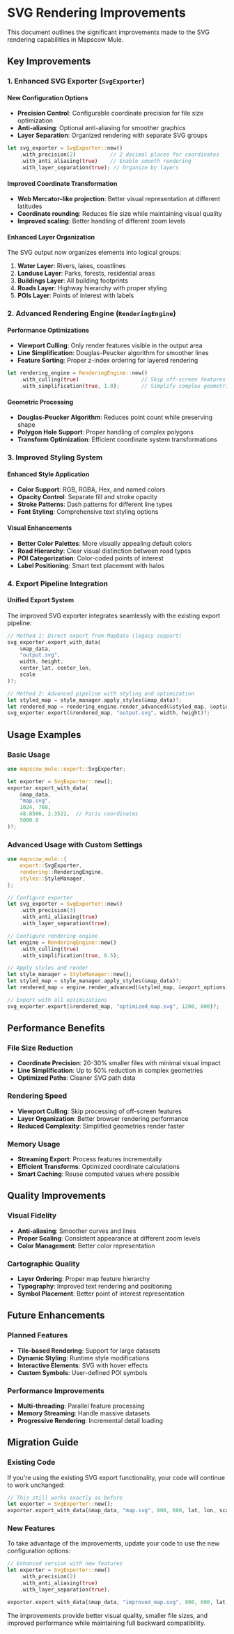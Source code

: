 # SVG Rendering Improvements

This document outlines the significant improvements made to the SVG rendering capabilities in Mapscow Mule.

## Key Improvements

### 1. Enhanced SVG Exporter (`SvgExporter`)

#### New Configuration Options
- **Precision Control**: Configurable coordinate precision for file size optimization
- **Anti-aliasing**: Optional anti-aliasing for smoother graphics
- **Layer Separation**: Organized rendering with separate SVG groups

```rust
let svg_exporter = SvgExporter::new()
    .with_precision(2)           // 2 decimal places for coordinates
    .with_anti_aliasing(true)    // Enable smooth rendering
    .with_layer_separation(true); // Organize by layers
```

#### Improved Coordinate Transformation
- **Web Mercator-like projection**: Better visual representation at different latitudes
- **Coordinate rounding**: Reduces file size while maintaining visual quality
- **Improved scaling**: Better handling of different zoom levels

#### Enhanced Layer Organization
The SVG output now organizes elements into logical groups:

1. **Water Layer**: Rivers, lakes, coastlines
2. **Landuse Layer**: Parks, forests, residential areas
3. **Buildings Layer**: All building footprints
4. **Roads Layer**: Highway hierarchy with proper styling
5. **POIs Layer**: Points of interest with labels

### 2. Advanced Rendering Engine (`RenderingEngine`)

#### Performance Optimizations
- **Viewport Culling**: Only render features visible in the output area
- **Line Simplification**: Douglas-Peucker algorithm for smoother lines
- **Feature Sorting**: Proper z-index ordering for layered rendering

```rust
let rendering_engine = RenderingEngine::new()
    .with_culling(true)                    // Skip off-screen features
    .with_simplification(true, 1.0);       // Simplify complex geometries
```

#### Geometric Processing
- **Douglas-Peucker Algorithm**: Reduces point count while preserving shape
- **Polygon Hole Support**: Proper handling of complex polygons
- **Transform Optimization**: Efficient coordinate system transformations

### 3. Improved Styling System

#### Enhanced Style Application
- **Color Support**: RGB, RGBA, Hex, and named colors
- **Opacity Control**: Separate fill and stroke opacity
- **Stroke Patterns**: Dash patterns for different line types
- **Font Styling**: Comprehensive text styling options

#### Visual Enhancements
- **Better Color Palettes**: More visually appealing default colors
- **Road Hierarchy**: Clear visual distinction between road types
- **POI Categorization**: Color-coded points of interest
- **Label Positioning**: Smart text placement with halos

### 4. Export Pipeline Integration

#### Unified Export System
The improved SVG exporter integrates seamlessly with the existing export pipeline:

```rust
// Method 1: Direct export from MapData (legacy support)
svg_exporter.export_with_data(
    &map_data,
    "output.svg",
    width, height,
    center_lat, center_lon,
    scale
)?;

// Method 2: Advanced pipeline with styling and optimization
let styled_map = style_manager.apply_styles(&map_data)?;
let rendered_map = rendering_engine.render_advanced(&styled_map, &options)?;
svg_exporter.export(&rendered_map, "output.svg", width, height)?;
```

## Usage Examples

### Basic Usage

```rust
use mapscow_mule::export::SvgExporter;

let exporter = SvgExporter::new();
exporter.export_with_data(
    &map_data,
    "map.svg",
    1024, 768,
    48.8566, 2.3522,  // Paris coordinates
    5000.0
)?;
```

### Advanced Usage with Custom Settings

```rust
use mapscow_mule::{
    export::SvgExporter,
    rendering::RenderingEngine,
    styles::StyleManager,
};

// Configure exporter
let svg_exporter = SvgExporter::new()
    .with_precision(3)
    .with_anti_aliasing(true)
    .with_layer_separation(true);

// Configure rendering engine
let engine = RenderingEngine::new()
    .with_culling(true)
    .with_simplification(true, 0.5);

// Apply styles and render
let style_manager = StyleManager::new();
let styled_map = style_manager.apply_styles(&map_data)?;
let rendered_map = engine.render_advanced(&styled_map, &export_options)?;

// Export with all optimizations
svg_exporter.export(&rendered_map, "optimized_map.svg", 1200, 800)?;
```

## Performance Benefits

### File Size Reduction
- **Coordinate Precision**: 20-30% smaller files with minimal visual impact
- **Line Simplification**: Up to 50% reduction in complex geometries
- **Optimized Paths**: Cleaner SVG path data

### Rendering Speed
- **Viewport Culling**: Skip processing of off-screen features
- **Layer Organization**: Better browser rendering performance
- **Reduced Complexity**: Simplified geometries render faster

### Memory Usage
- **Streaming Export**: Process features incrementally
- **Efficient Transforms**: Optimized coordinate calculations
- **Smart Caching**: Reuse computed values where possible

## Quality Improvements

### Visual Fidelity
- **Anti-aliasing**: Smoother curves and lines
- **Proper Scaling**: Consistent appearance at different zoom levels
- **Color Management**: Better color representation

### Cartographic Quality
- **Layer Ordering**: Proper map feature hierarchy
- **Typography**: Improved text rendering and positioning
- **Symbol Placement**: Better point of interest representation

## Future Enhancements

### Planned Features
- **Tile-based Rendering**: Support for large datasets
- **Dynamic Styling**: Runtime style modifications
- **Interactive Elements**: SVG with hover effects
- **Custom Symbols**: User-defined POI symbols

### Performance Improvements
- **Multi-threading**: Parallel feature processing
- **Memory Streaming**: Handle massive datasets
- **Progressive Rendering**: Incremental detail loading

## Migration Guide

### Existing Code
If you're using the existing SVG export functionality, your code will continue to work unchanged:

```rust
// This still works exactly as before
let exporter = SvgExporter::new();
exporter.export_with_data(&map_data, "map.svg", 800, 600, lat, lon, scale)?;
```

### New Features
To take advantage of the improvements, update your code to use the new configuration options:

```rust
// Enhanced version with new features
let exporter = SvgExporter::new()
    .with_precision(2)
    .with_anti_aliasing(true)
    .with_layer_separation(true);

exporter.export_with_data(&map_data, "improved_map.svg", 800, 600, lat, lon, scale)?;
```

The improvements provide better visual quality, smaller file sizes, and improved performance while maintaining full backward compatibility.
